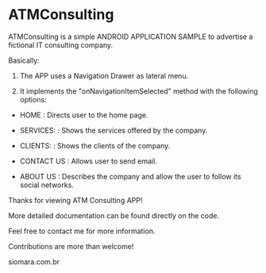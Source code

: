 # ATMConsulting

ATMConsulting is a simple ANDROID APPLICATION SAMPLE to advertise a fictional IT consulting company.

Basically:

1) The APP uses a Navigation Drawer as lateral menu.

2) It implements the "onNavigationItemSelected" method with the following options:

- HOME        : Directs user to the home page.

- SERVICES:   : Shows the services offered by the company.

- CLIENTS:    : Shows the clients of the company.

- CONTACT US  : Allows user to send email.

- ABOUT US    : Describes the company and allow the user to follow its social networks.

Thanks for viewing ATM Consulting APP!

More detailed documentation can be found directly on the code.

Feel free to contact me for more information.

Contributions are more than welcome!

siomara.com.br
